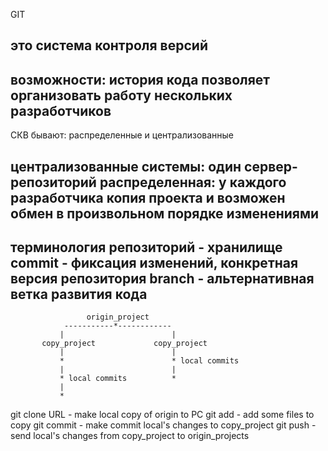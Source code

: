 GIT

это система контроля версий
---

возможности:
история кода
позволяет организовать работу нескольких разработчиков
---

СКВ бывают: распределенные и централизованные

централизованные системы: один сервер-репозиторий
распределенная: у каждого разработчика копия проекта и возможен обмен в произвольном порядке изменениями
---

терминология
репозиторий - хранилище
commit - фиксация изменений, конкретная версия репозитория
branch - альтернативная ветка развития кода
---

					 origin_project
			    -----------*------------
			   |						|  
		   copy_project				copy_project
			   |						|
			   *						* local commits
			   |						|
			   * local commits			*
			   |
			   *


git clone URL - make local copy of origin to PC
git add - add some files to copy
git commit - make commit local's changes to copy_project
git push - send local's changes from copy_project to origin_projects